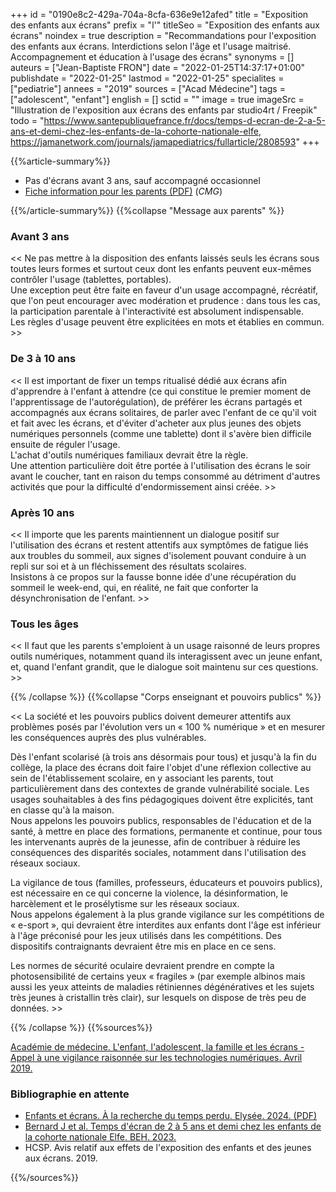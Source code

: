 +++
id = "0190e8c2-429a-704a-8cfa-636e9e12afed"
title = "Exposition des enfants aux écrans"
prefix = "l'"
titleSeo = "Exposition des enfants aux écrans"
noindex = true
description = "Recommandations pour l'exposition des enfants aux écrans. Interdictions selon l'âge et l'usage maitrisé. Accompagnement et éducation à l'usage des écrans"
synonyms = []
auteurs = ["Jean-Baptiste FRON"]
date = "2022-01-25T14:37:17+01:00"
publishdate = "2022-01-25"
lastmod = "2022-01-25"
specialites = ["pediatrie"]
annees = "2019"
sources = ["Acad Médecine"]
tags = ["adolescent", "enfant"]
english = []
sctid = ""
image = true
imageSrc = "Illustration de l'exposition aux écrans des enfants par studio4rt / Freepik"
todo = "https://www.santepubliquefrance.fr/docs/temps-d-ecran-de-2-a-5-ans-et-demi-chez-les-enfants-de-la-cohorte-nationale-elfe, https://jamanetwork.com/journals/jamapediatrics/fullarticle/2808593"
+++

{{%article-summary%}}

- Pas d'écrans avant 3 ans, sauf accompagné occasionnel
- [Fiche information pour les parents (PDF)](https://www.cmg.fr/wp-content/uploads/2024/03/Kit-ecran-2023.pdf) (*CMG*)

{{%/article-summary%}}
{{%collapse "Message aux parents" %}}

### Avant 3 ans

<< Ne pas mettre à la disposition des enfants laissés seuls les écrans sous toutes leurs formes et surtout ceux dont les enfants peuvent eux-mêmes contrôler l'usage (tablettes, portables).  
Une exception peut être faite en faveur d'un usage accompagné, récréatif, que l'on peut encourager avec modération et prudence : dans tous les cas, la participation parentale à l'interactivité est absolument indispensable.  
Les règles d'usage peuvent être explicitées en mots et établies en commun. >>

### De 3 à 10 ans

<< Il est important de fixer un temps ritualisé dédié aux écrans afin d'apprendre à l'enfant à attendre (ce qui constitue le premier moment de l'apprentissage de l'autorégulation), de préférer les écrans partagés et accompagnés aux écrans solitaires, de parler avec l'enfant de ce qu'il voit et fait avec les écrans, et d'éviter d'acheter aux plus jeunes des objets numériques personnels (comme une tablette) dont il s'avère bien difficile ensuite de réguler l'usage.  
L'achat d'outils numériques familiaux devrait être la règle.  
Une attention particulière doit être portée à l'utilisation des écrans le soir avant le coucher, tant en raison du temps consommé au détriment d'autres activités que pour la difficulté d'endormissement ainsi créée. >>

### Après 10 ans

<< Il importe que les parents maintiennent un dialogue positif sur l'utilisation des écrans et restent attentifs aux symptômes de fatigue liés aux troubles du sommeil, aux signes d'isolement pouvant conduire à un repli sur soi et à un fléchissement des résultats scolaires.  
Insistons à ce propos sur la fausse bonne idée d'une récupération du sommeil le week-end, qui, en réalité, ne fait que conforter la désynchronisation de l'enfant. >>

### Tous les âges

<< Il faut que les parents s'emploient à un usage raisonné de leurs propres outils numériques, notamment quand ils interagissent avec un jeune enfant, et, quand l'enfant grandit, que le dialogue soit maintenu sur ces questions. >>

{{% /collapse %}}
{{%collapse "Corps enseignant et pouvoirs publics" %}}

<< La société et les pouvoirs publics doivent demeurer attentifs aux problèmes posés par l'évolution vers un « 100 % numérique » et en mesurer les conséquences auprès des plus vulnérables.

Dès l'enfant scolarisé (à trois ans désormais pour tous) et jusqu'à la fin du collège, la place des écrans doit faire l'objet d'une réflexion collective au sein de l'établissement scolaire, en y associant les parents, tout particulièrement dans des contextes de grande vulnérabilité sociale. Les usages souhaitables à des fins pédagogiques doivent être explicités, tant en classe qu'à la maison.  
Nous appelons les pouvoirs publics, responsables de l'éducation et de la santé, à mettre en place des formations, permanente et continue, pour tous les intervenants auprès de la jeunesse, afin de contribuer à réduire les conséquences des disparités sociales, notamment dans l'utilisation des réseaux sociaux.

La vigilance de tous (familles, professeurs, éducateurs et pouvoirs publics), est nécessaire en ce qui concerne la violence, la désinformation, le harcèlement et le prosélytisme sur les réseaux sociaux.  
Nous appelons également à la plus grande vigilance sur les compétitions de « e-sport », qui devraient être interdites aux enfants dont l'âge est inférieur à l'âge préconisé pour les jeux utilisés dans les compétitions. Des dispositifs contraignants devraient être mis en place en ce sens.

Les normes de sécurité oculaire devraient prendre en compte la photosensibilité de certains yeux « fragiles » (par exemple albinos mais aussi les yeux atteints de maladies rétiniennes dégénératives et les sujets très jeunes à cristallin très clair), sur lesquels on dispose de très peu de données. >>

{{% /collapse %}}
{{%sources%}}

[Académie de médecine. L'enfant, l'adolescent, la famille et les écrans - Appel à une vigilance raisonnée sur les technologies numériques. Avril 2019.](https://www.academie-sciences.fr/fr/Rapports-ouvrages-avis-et-recommandations-de-l-Academie/enfant-ecrans-technologies-numeriques.html)

### Bibliographie en attente

- [Enfants et écrans. À la recherche du temps perdu. Elysée. 2024. (PDF)](https://www.elysee.fr/admin/upload/default/0001/16/fbec6abe9d9cc1bff3043d87b9f7951e62779b09.pdf)
- [Bernard J et al. Temps d'écran de 2 à 5 ans et demi chez les enfants de la cohorte nationale Elfe. BEH. 2023.](http://beh.santepubliquefrance.fr/beh/2023/6/2023_6_1.html)
- HCSP. Avis relatif aux effets de l'exposition des enfants et des jeunes aux écrans. 2019.

{{%/sources%}}
